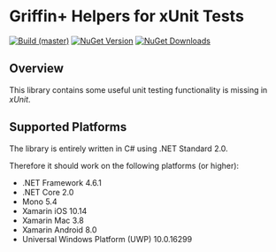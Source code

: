 # Griffin+ Helpers for xUnit Tests

[![Build (master)](https://img.shields.io/appveyor/ci/ravenpride/dotnet-libs-xunit-helpers/master.svg?logo=appveyor)](https://ci.appveyor.com/project/ravenpride/dotnet-libs-xunit-helpers/branch/master)
[![NuGet Version](https://img.shields.io/nuget/v/GriffinPlus.Lib.XunitHelpers.svg)](https://www.nuget.org/packages/GriffinPlus.Lib.XUnitHelpers)
[![NuGet Downloads](https://img.shields.io/nuget/dt/GriffinPlus.Lib.XUnitHelpers.svg)](https://www.nuget.org/packages/GriffinPlus.Lib.XUnitHelpers)

## Overview

This library contains some useful unit testing functionality is missing in *xUnit*.

## Supported Platforms

The library is entirely written in C# using .NET Standard 2.0.

Therefore it should work on the following platforms (or higher):
- .NET Framework 4.6.1
- .NET Core 2.0
- Mono 5.4
- Xamarin iOS 10.14
- Xamarin Mac 3.8
- Xamarin Android 8.0
- Universal Windows Platform (UWP) 10.0.16299
